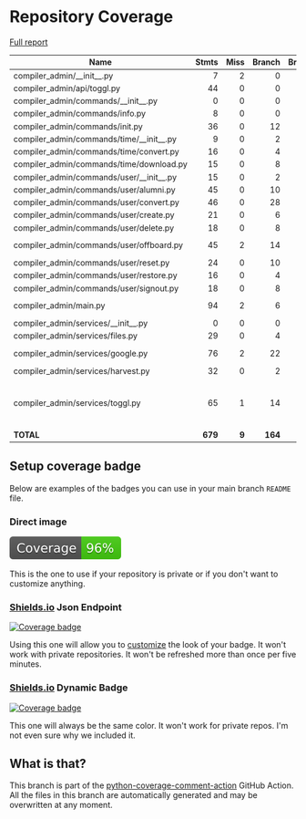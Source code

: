 # Repository Coverage

[Full report](https://htmlpreview.github.io/?https://github.com/compilerla/compiler-admin/blob/python-coverage-comment-action-data/htmlcov/index.html)

| Name                                          |    Stmts |     Miss |   Branch |   BrPart |   Cover |   Missing |
|---------------------------------------------- | -------: | -------: | -------: | -------: | ------: | --------: |
| compiler\_admin/\_\_init\_\_.py               |        7 |        2 |        0 |        0 |     71% |      8-10 |
| compiler\_admin/api/toggl.py                  |       44 |        0 |        0 |        0 |    100% |           |
| compiler\_admin/commands/\_\_init\_\_.py      |        0 |        0 |        0 |        0 |    100% |           |
| compiler\_admin/commands/info.py              |        8 |        0 |        0 |        0 |    100% |           |
| compiler\_admin/commands/init.py              |       36 |        0 |       12 |        1 |     98% |    21->18 |
| compiler\_admin/commands/time/\_\_init\_\_.py |        9 |        0 |        2 |        0 |    100% |           |
| compiler\_admin/commands/time/convert.py      |       16 |        0 |        4 |        0 |    100% |           |
| compiler\_admin/commands/time/download.py     |       15 |        0 |        8 |        0 |    100% |           |
| compiler\_admin/commands/user/\_\_init\_\_.py |       15 |        0 |        2 |        0 |    100% |           |
| compiler\_admin/commands/user/alumni.py       |       45 |        0 |       10 |        0 |    100% |           |
| compiler\_admin/commands/user/convert.py      |       46 |        0 |       28 |        1 |     99% |    71->79 |
| compiler\_admin/commands/user/create.py       |       21 |        0 |        6 |        0 |    100% |           |
| compiler\_admin/commands/user/delete.py       |       18 |        0 |        8 |        1 |     96% |    24->30 |
| compiler\_admin/commands/user/offboard.py     |       45 |        2 |       14 |        2 |     93% |42->48, 72-73 |
| compiler\_admin/commands/user/reset.py        |       24 |        0 |       10 |        0 |    100% |           |
| compiler\_admin/commands/user/restore.py      |       16 |        0 |        4 |        0 |    100% |           |
| compiler\_admin/commands/user/signout.py      |       18 |        0 |        8 |        1 |     96% |    24->30 |
| compiler\_admin/main.py                       |       94 |        2 |        6 |        2 |     96% |  205, 209 |
| compiler\_admin/services/\_\_init\_\_.py      |        0 |        0 |        0 |        0 |    100% |           |
| compiler\_admin/services/files.py             |       29 |        0 |        4 |        1 |     97% |    37->40 |
| compiler\_admin/services/google.py            |       76 |        2 |       22 |        1 |     97% |   116-117 |
| compiler\_admin/services/harvest.py           |       32 |        0 |        2 |        0 |    100% |           |
| compiler\_admin/services/toggl.py             |       65 |        1 |       14 |        3 |     95% |49, 132->134, 134->137 |
|                                     **TOTAL** |  **679** |    **9** |  **164** |   **13** | **97%** |           |


## Setup coverage badge

Below are examples of the badges you can use in your main branch `README` file.

### Direct image

[![Coverage badge](https://raw.githubusercontent.com/compilerla/compiler-admin/python-coverage-comment-action-data/badge.svg)](https://htmlpreview.github.io/?https://github.com/compilerla/compiler-admin/blob/python-coverage-comment-action-data/htmlcov/index.html)

This is the one to use if your repository is private or if you don't want to customize anything.

### [Shields.io](https://shields.io) Json Endpoint

[![Coverage badge](https://img.shields.io/endpoint?url=https://raw.githubusercontent.com/compilerla/compiler-admin/python-coverage-comment-action-data/endpoint.json)](https://htmlpreview.github.io/?https://github.com/compilerla/compiler-admin/blob/python-coverage-comment-action-data/htmlcov/index.html)

Using this one will allow you to [customize](https://shields.io/endpoint) the look of your badge.
It won't work with private repositories. It won't be refreshed more than once per five minutes.

### [Shields.io](https://shields.io) Dynamic Badge

[![Coverage badge](https://img.shields.io/badge/dynamic/json?color=brightgreen&label=coverage&query=%24.message&url=https%3A%2F%2Fraw.githubusercontent.com%2Fcompilerla%2Fcompiler-admin%2Fpython-coverage-comment-action-data%2Fendpoint.json)](https://htmlpreview.github.io/?https://github.com/compilerla/compiler-admin/blob/python-coverage-comment-action-data/htmlcov/index.html)

This one will always be the same color. It won't work for private repos. I'm not even sure why we included it.

## What is that?

This branch is part of the
[python-coverage-comment-action](https://github.com/marketplace/actions/python-coverage-comment)
GitHub Action. All the files in this branch are automatically generated and may be
overwritten at any moment.